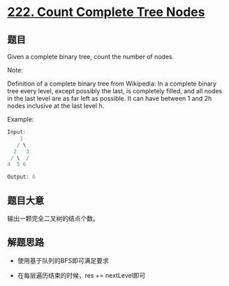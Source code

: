 # [222. Count Complete Tree Nodes](https://leetcode.com/problems/count-complete-tree-nodes/)

## 题目


Given a complete binary tree, count the number of nodes.

Note:   

Definition of a complete binary tree from Wikipedia:
In a complete binary tree every level, except possibly the last, is completely filled, and all nodes in the last level are as far left as possible. It can have between 1 and 2h nodes inclusive at the last level h.


Example:

```c
Input: 
    1
   / \
  2   3
 / \  /
4  5 6

Output: 6
```

## 题目大意

输出一颗完全二叉树的结点个数。

## 解题思路

- 使用基于队列的BFS即可满足要求

- 在每层遍历结束的时候，res += nextLevel即可